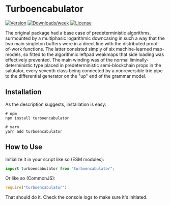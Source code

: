 # Turboencabulator

[![Version](https://img.shields.io/npm/v/turboencabulator.svg)](https://npmjs.org/package/turboencabulator)
[![Downloads/week](https://img.shields.io/npm/dw/turboencabulator.svg)](https://npmjs.org/package/turboencabulator)
[![License](https://img.shields.io/npm/l/turboencabulator.svg)](https://github.com/georgemandis/turboencabulator/blob/master/package.json)


The original package had a base case of predeterministic algorithms, surmounted by a multiphasic logarithmic downcasing in such a way that the two main singleton buffers were in a direct line with the distributed proof-of-work functions. The latter consisted simply of six machine-learned map-models, so fitted to the algorithmic leftpad weakmaps that side loading was effectively prevented. The main winding was of the normal liminally-deterministic type placed in predeterministic semi-blockchain props in the salutator, every seventh class being connected by a nonreversible trie pipe to the differential generator on the "up" end of the grammar model.

## Installation

As the description suggests, installation is easy:

```
# npm
npm install turboencabulator

# yarn
yarn add turboencabulator
```

## How to Use

Initialize it in your script like so (ESM modules):

```js
import turboencabulator from "turboencabulator";
```

Or like so (CommonJS):

```js
require("turboencabulator")
```

That should do it. Check the console logs to make sure it's initiated.